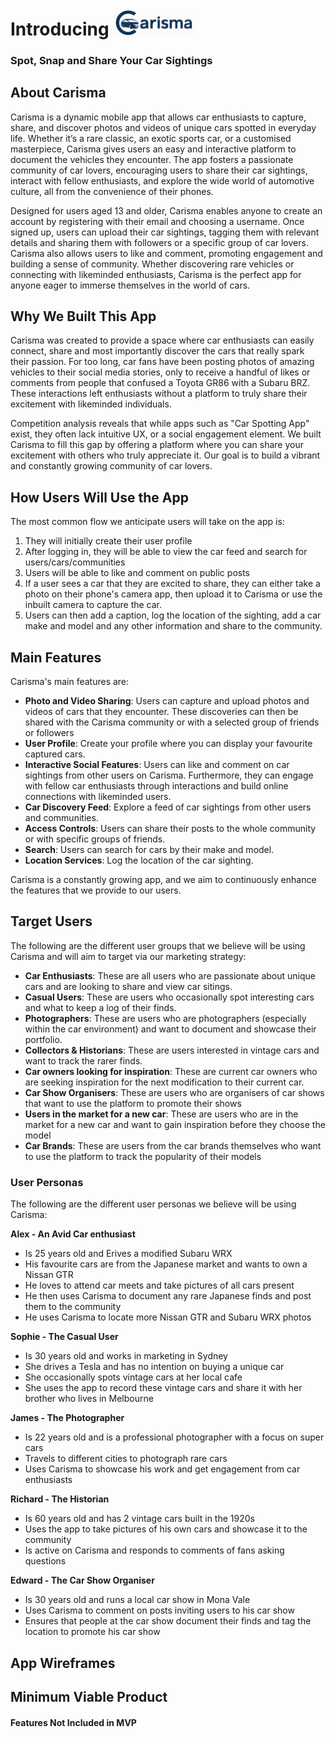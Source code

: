 # Introducing <img src="cropped Carisma.png" alt="Carisma Logo" width="130"/>
### Spot, Snap and Share Your Car Sightings


## About Carisma
Carisma is a dynamic mobile app that allows car enthusiasts to capture, share, and discover photos and videos of unique cars spotted in everyday life. Whether it’s a rare classic, an exotic sports car, or a customised masterpiece, Carisma gives users an easy and interactive platform to document the vehicles they encounter. The app fosters a passionate community of car lovers, encouraging users to share their car sightings, interact with fellow enthusiasts, and explore the wide world of automotive culture, all from the convenience of their phones. 

Designed for users aged 13 and older, Carisma enables anyone to create an account by registering with their email and choosing a username. Once signed up, users can upload their car sightings, tagging them with relevant details and sharing them with followers or a specific group of car lovers. Carisma also allows users to like and comment, promoting engagement and building a sense of community. Whether discovering rare vehicles or connecting with likeminded enthusiasts, Carisma is the perfect app for anyone eager to immerse themselves in the world of cars.

## Why We Built This App
Carisma was created to provide a space where car enthusiasts can easily connect, share and most importantly discover the cars that really spark their passion. For too long, car fans have been posting photos of amazing vehicles to their social media stories, only to receive a handful of likes or comments from people that confused a Toyota GR86 with a Subaru BRZ. These interactions left enthusiasts without a platform to truly share their excitement with likeminded individuals.

Competition analysis reveals that while apps such as "Car Spotting App" exist, they often lack intuitive UX, or a social engagement element. We built Carisma to fill this gap by offering a platform where you can share your excitement with others who truly appreciate it. Our goal is to build a vibrant and constantly growing community of car lovers.  

## How Users Will Use the App
The most common flow we anticipate users will take on the app is:
1. They will initially create their user profile
2. After logging in, they will be able to view the car feed and search for users/cars/communities
3. Users will be able to like and comment on public posts
4. If a user sees a car that they are excited to share, they can either take a photo on their phone's camera app, then upload it to Carisma or use the inbuilt camera to capture the car.
5. Users can then add a caption, log the location of the sighting, add a car make and model and any other information and share to the community. 

## Main Features
Carisma's main features are:
* **Photo and Video Sharing**: Users can capture and upload photos and videos of cars that they encounter. These discoveries can then be shared with the Carisma community or with a selected group of friends or followers
* **User Profile**: Create your profile where you can display your favourite captured cars.
* **Interactive Social Features**: Users can like and comment on car sightings from other users on Carisma. Furthermore, they can engage with fellow car enthusiasts through interactions and build online connections with likeminded users.
* **Car Discovery Feed**: Explore a feed of car sightings from other users and communities.  
* **Access Controls**: Users can share their posts to the whole community or with specific groups of friends.
* **Search**: Users can search for cars by their make and model.  
* **Location Services**: Log the location of the car sighting.

Carisma is a constantly growing app, and we aim to continuously enhance the features that we provide to our users. 

## Target Users
The following are the different user groups that we believe will be using Carisma and will aim to target via our marketing strategy:
* **Car Enthusiasts**: These are all users who are passionate about unique cars and are looking to share and view car sitings. 
* **Casual Users**: These are users who occasionally spot interesting cars and what to keep a log of their finds.
* **Photographers**: These are users who are photographers (especially within the car environment) and want to document and showcase their portfolio.
* **Collectors & Historians**: These are users interested in vintage cars and want to track the rarer finds.
* **Car owners looking for inspiration**: These are current car owners who are seeking inspiration for the next modification to their current car.
* **Car Show Organisers**: These are users who are organisers of car shows that want to use the platform to promote their shows
* **Users in the market for a new car**: These are users who are in the market for a new car and want to gain inspiration before they choose the model
* **Car Brands**: These are users from the car brands themselves who want to use the platform to track the popularity of their models

### User Personas
The following are the different user personas we believe will be using Carisma:

**Alex - An Avid Car enthusiast**
* Is 25 years old and Erives a modified Subaru WRX
* His favourite cars are from the Japanese market and wants to own a Nissan GTR
* He loves to attend car meets and take pictures of all cars present
* He then uses Carisma to document any rare Japanese finds and post them to the community
* He uses Carisma to locate more Nissan GTR and Subaru WRX photos

**Sophie - The Casual User**
* Is 30 years old and works in marketing in Sydney
* She drives a Tesla and has no intention on buying a unique car
* She occasionally spots vintage cars at her local cafe
* She uses the app to record these vintage cars and share it with her brother who lives in Melbourne

**James - The Photographer**
* Is 22 years old and is a professional photographer with a focus on super cars
* Travels to different cities to photograph rare cars
* Uses Carisma to showcase his work and get engagement from car enthusiasts

**Richard - The Historian**
* Is 60 years old and has 2 vintage cars built in the 1920s
* Uses the app to take pictures of his own cars and showcase it to the community
* Is active on Carisma and responds to comments of fans asking questions

**Edward - The Car Show Organiser**
* Is 30 years old and runs a local car show in Mona Vale
* Uses Carisma to comment on posts inviting users to his car show
* Ensures that people at the car show document their finds and tag the location to promote his car show

## App Wireframes

## Minimum Viable Product 

#### Features Not Included in MVP
